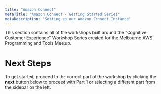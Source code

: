 ```yaml
---
title: "Amazon Connect"
metaTitle: "Amazon Connect - Getting Started Series"
metaDescription: "Setting up our Amazon Connect Instance"
---
```


This section contains all of the workshops built around the "Cognitive Customer Experience" Workshop Series created for the Melbourne AWS Programming and Tools Meetup.

# Next Steps
To get started, proceed to the correct part of the workshop by clicking the <b>next</b> button below to proceed with Part 1 or selecting a different part from the sidebar on the left.